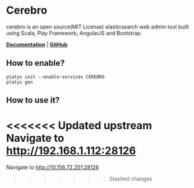 # Cerebro

cerebro is an open source(MIT License) elasticsearch web admin tool built using Scala, Play Framework, AngularJS and Bootstrap.

**[Documentation](https://github.com/lmenezes/cerebro)** | **[GitHub](https://github.com/lmenezes/cerebro)**

## How to enable?

```
platys init --enable-services CEREBRO
platys gen
```

## How to use it?

<<<<<<< Updated upstream
Navigate to <http://192.168.1.112:28126>
=======
Navigate to <http://10.156.72.251:28126>
>>>>>>> Stashed changes
